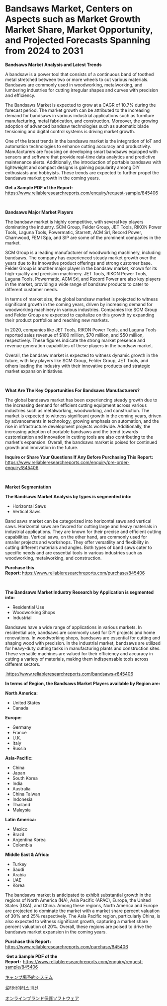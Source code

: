 <p><h1>Bandsaws Market, Centers on Aspects such as Market Growth Market Share, Market Opportunity, and Projected Forecasts Spanning from 2024 to 2031</h1></p><p><strong>Bandsaws Market Analysis and Latest Trends</strong></p>
<p><p>A bandsaw is a power tool that consists of a continuous band of toothed metal stretched between two or more wheels to cut various materials. Bandsaws are commonly used in woodworking, metalworking, and lumbering industries for cutting irregular shapes and curves with precision and efficiency.</p><p>The Bandsaws Market is expected to grow at a CAGR of 10.7% during the forecast period. The market growth can be attributed to the increasing demand for bandsaws in various industrial applications such as furniture manufacturing, metal fabrication, and construction. Moreover, the growing adoption of advanced bandsaw technologies such as automatic blade tensioning and digital control systems is driving market growth.</p><p>One of the latest trends in the bandsaws market is the integration of IoT and automation technologies to enhance cutting accuracy and productivity. Manufacturers are focusing on developing smart bandsaws equipped with sensors and software that provide real-time data analytics and predictive maintenance alerts. Additionally, the introduction of portable bandsaws with lightweight and compact designs is gaining popularity among DIY enthusiasts and hobbyists. These trends are expected to further propel the bandsaws market growth in the coming years.</p></p>
<p><strong>Get a Sample PDF of the Report:&nbsp;</strong> <a href="https://www.reliableresearchreports.com/enquiry/request-sample/845406">https://www.reliableresearchreports.com/enquiry/request-sample/845406</a></p>
<p>&nbsp;</p>
<p><strong>Bandsaws Major Market Players</strong></p>
<p><p>The bandsaw market is highly competitive, with several key players dominating the industry. SCM Group, Felder Group, JET Tools, RIKON Power Tools, Laguna Tools, Powermatic, Starrett, ACM Srl, Record Power, Charnwood, FEMI Spa, and SIP are some of the prominent companies in the market.</p><p>SCM Group is a leading manufacturer of woodworking machinery, including bandsaws. The company has experienced steady market growth over the years due to its innovative product offerings and strong customer base. Felder Group is another major player in the bandsaw market, known for its high-quality and precision machinery. JET Tools, RIKON Power Tools, Laguna Tools, Powermatic, ACM Srl, and Record Power are also key players in the market, providing a wide range of bandsaw products to cater to different customer needs.</p><p>In terms of market size, the global bandsaw market is projected to witness significant growth in the coming years, driven by increasing demand for woodworking machinery in various industries. Companies like SCM Group and Felder Group are expected to capitalize on this growth by expanding their product portfolios and reaching new markets.</p><p>In 2020, companies like JET Tools, RIKON Power Tools, and Laguna Tools reported sales revenue of $100 million, $70 million, and $50 million, respectively. These figures indicate the strong market presence and revenue generation capabilities of these players in the bandsaw market.</p><p>Overall, the bandsaw market is expected to witness dynamic growth in the future, with key players like SCM Group, Felder Group, JET Tools, and others leading the industry with their innovative products and strategic market expansion initiatives.</p></p>
<p>&nbsp;</p>
<p><strong>What Are The Key Opportunities For Bandsaws Manufacturers?</strong></p>
<p><p>The global bandsaws market has been experiencing steady growth due to the increasing demand for efficient cutting equipment across various industries such as metalworking, woodworking, and construction. The market is expected to witness significant growth in the coming years, driven by advancements in technology, growing emphasis on automation, and the rise in infrastructure development projects worldwide. Additionally, the increasing adoption of portable bandsaws and the trend towards customization and innovation in cutting tools are also contributing to the market's expansion. Overall, the bandsaws market is poised for continued growth and innovation in the future.</p></p>
<p><strong>Inquire or Share Your Questions If Any Before Purchasing This Report:</strong> <a href="https://www.reliableresearchreports.com/enquiry/pre-order-enquiry/845406">https://www.reliableresearchreports.com/enquiry/pre-order-enquiry/845406</a></p>
<p>&nbsp;</p>
<p><strong>Market Segmentation</strong></p>
<p><strong>The Bandsaws Market Analysis by types is segmented into:</strong></p>
<p><ul><li>Horizontal Saws</li><li>Vertical Saws</li></ul></p>
<p><p>Band saws market can be categorized into horizontal saws and vertical saws. Horizontal saws are favored for cutting large and heavy materials in industrial applications. They are known for their precise and efficient cutting capabilities. Vertical saws, on the other hand, are commonly used for smaller projects and workshops. They offer versatility and flexibility in cutting different materials and angles. Both types of band saws cater to specific needs and are essential tools in various industries such as woodworking, metalworking, and construction.</p></p>
<p><strong>Purchase this Report:&nbsp;</strong><a href="https://www.reliableresearchreports.com/purchase/845406">https://www.reliableresearchreports.com/purchase/845406</a></p>
<p>&nbsp;</p>
<p><strong>The Bandsaws Market Industry Research by Application is segmented into:</strong></p>
<p><ul><li>Residential Use</li><li>Woodworking Shops</li><li>Industrial</li></ul></p>
<p><p>Bandsaws have a wide range of applications in various markets. In residential use, bandsaws are commonly used for DIY projects and home renovations. In woodworking shops, bandsaws are essential for cutting and shaping wood with precision. In the industrial market, bandsaws are utilized for heavy-duty cutting tasks in manufacturing plants and construction sites. These versatile machines are valued for their efficiency and accuracy in cutting a variety of materials, making them indispensable tools across different sectors.</p></p>
<p><a href="https://www.reliableresearchreports.com/bandsaws-r845406">&nbsp;https://www.reliableresearchreports.com/bandsaws-r845406</a></p>
<p><strong>In terms of Region, the Bandsaws Market Players available by Region are:</strong></p>
<p>
    <p> <strong> North America: </strong>
        <ul>
            <li>United States</li>
            <li>Canada</li>
        </ul>
        </p> 
    <p> <strong> Europe: </strong>
        <ul>
            <li>Germany</li>
            <li>France</li>
            <li>U.K.</li>
            <li>Italy</li>
            <li>Russia</li>
        </ul>
        </p> 
    <p> <strong> Asia-Pacific: </strong>
        <ul>
            <li>China</li>
            <li>Japan</li>
            <li>South Korea</li>
            <li>India</li>
            <li>Australia</li>
            <li>China Taiwan</li>
            <li>Indonesia</li>
            <li>Thailand</li>
            <li>Malaysia</li>
        </ul>
        </p> 
    <p> <strong> Latin America: </strong>
        <ul>
            <li>Mexico</li>
            <li>Brazil</li>
            <li>Argentina Korea</li>
            <li>Colombia</li>
        </ul>
        </p> 
    <p> <strong> Middle East & Africa: </strong>
        <ul>
            <li>Turkey</li>
            <li>Saudi</li>
            <li>Arabia</li>
            <li>UAE</li>
            <li>Korea</li>
        </ul>
    </p>
    </p>
<p><p>The bandsaws market is anticipated to exhibit substantial growth in the regions of North America (NA), Asia Pacific (APAC), Europe, the United States (USA), and China. Among these regions, North America and Europe are projected to dominate the market with a market share percent valuation of 30% and 25% respectively. The Asia Pacific region, particularly China, is also expected to witness significant growth, capturing a market share percent valuation of 20%. Overall, these regions are poised to drive the bandsaws market expansion in the coming years.</p></p>
<p><strong>Purchase this Report: </strong><a href="https://www.reliableresearchreports.com/purchase/845406">https://www.reliableresearchreports.com/purchase/845406</a></p>
<p>&nbsp;<strong>Get a Sample PDF of the Report:&nbsp;&nbsp;</strong><a href="https://www.reliableresearchreports.com/enquiry/request-sample/845406">https://www.reliableresearchreports.com/enquiry/request-sample/845406</a></p>
<p><strong></strong></p>
<p><p><a href="https://medium.com/@cierrahayes94/%E3%82%AD%E3%83%A3%E3%83%B3%E3%83%97%E5%A0%B4%E4%BA%88%E7%B4%84%E3%82%B7%E3%82%B9%E3%83%86%E3%83%A0%E5%B8%82%E5%A0%B4%E3%81%AF-%E5%B8%82%E5%A0%B4%E3%82%B7%E3%82%A7%E3%82%A2-%E5%B8%82%E5%A0%B4%E3%83%88%E3%83%AC%E3%83%B3%E3%83%89-%E3%81%8A%E3%82%88%E3%81%B3%E5%B8%82%E5%A0%B4%E6%88%90%E9%95%B7%E3%81%AB%E9%96%A2%E3%81%99%E3%82%8B%E6%83%85%E5%A0%B1%E3%82%92%E6%8F%90%E4%BE%9B%E3%81%97%E3%81%BE%E3%81%99-7a3b450e40e3">キャンプ場予約システム</a></p><p><a href="https://medium.com/@electat2023/%EB%A1%9C%ED%83%80%EB%B0%94%EC%9D%B4%EB%9F%AC%EC%8A%A4-%EB%B0%B1%EC%8B%A0-%EC%8B%9C%EC%9E%A5-%EA%B7%9C%EB%AA%A8-cagr-%ED%8A%B8%EB%A0%8C%EB%93%9C-2024-2030-f289af44e459">로타바이러스 백신</a></p><p><a href="https://medium.com/@lilliandach1969/%E3%82%AA%E3%83%B3%E3%83%A9%E3%82%A4%E3%83%B3%E3%83%96%E3%83%A9%E3%83%B3%E3%83%89%E4%BF%9D%E8%AD%B7%E3%82%BD%E3%83%95%E3%83%88%E3%82%A6%E3%82%A7%E3%82%A2%E5%B8%82%E5%A0%B4%E3%82%A4%E3%83%B3%E3%82%B5%E3%82%A4%E3%83%88-%E5%B8%82%E5%A0%B4%E5%8B%95%E5%90%91-%E6%88%90%E9%95%B7-2024%E5%B9%B4%E3%81%8B%E3%82%892031%E5%B9%B4%E3%81%BE%E3%81%A7%E3%81%AE%E4%BA%88%E6%B8%AC-3ff797468df4">オンラインブランド保護ソフトウェア</a></p></p>